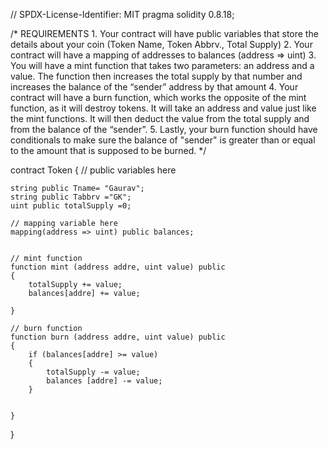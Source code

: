 // SPDX-License-Identifier: MIT
pragma solidity 0.8.18;

/*
       REQUIREMENTS
    1. Your contract will have public variables that store the details about your coin (Token Name, Token Abbrv., Total Supply)
    2. Your contract will have a mapping of addresses to balances (address => uint)
    3. You will have a mint function that takes two parameters: an address and a value. 
       The function then increases the total supply by that number and increases the balance 
       of the “sender” address by that amount
    4. Your contract will have a burn function, which works the opposite of the mint function, as it will destroy tokens. 
       It will take an address and value just like the mint functions. It will then deduct the value from the total supply 
       and from the balance of the “sender”.
    5. Lastly, your burn function should have conditionals to make sure the balance of "sender" is greater than or equal 
       to the amount that is supposed to be burned.
*/

contract Token 
{
    // public variables here

    string public Tname= "Gaurav";
    string public Tabbrv ="GK";
    uint public totalSupply =0;
    
    // mapping variable here
    mapping(address => uint) public balances;


    // mint function
    function mint (address addre, uint value) public 
    {
        totalSupply += value;
        balances[addre] += value;

    }

    // burn function
    function burn (address addre, uint value) public 
    {
        if (balances[addre] >= value) 
        {
            totalSupply -= value;
            balances [addre] -= value;
        } 

                                       
    }
}
